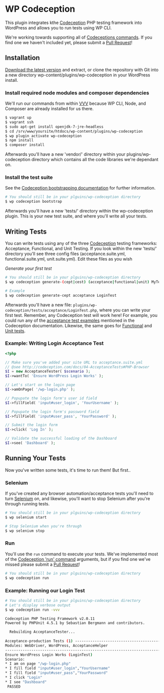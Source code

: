 # WP Codeception
This plugin integrates kthe [Codeception](http://codeception.com/) PHP testing framework into WordPress and allows you to run tests using WP CLI.

We're working towards supporting all of [Codeceptions commands](http://codeception.com/docs/reference/Commands). If you find one we haven't included yet, please submit a [Pull Request](https://github.com/10up/wp-codeception/pulls)!

## Installation
[Download the latest version](https://github.com/10up/wp-codeception/archive/master.zip) and extract, or clone the repository with Git into a new directory wp-content/plugins/wp-codeception in your WordPress install.

### Install required node modules and composer dependencies

We'll run our commands from within [VVV](https://github.com/Varying-Vagrant-Vagrants/VVV) because WP CLI, Node, and Composer are already installed for us there. 
 
```Bash
$ vagrant up
$ vagrant ssh
$ sudo apt-get install openjdk-7-jre-headless
$ cd /srv/www/yoursite/htdocs/wp-content/plugins/wp-codeception
$ wp plugin activate wp-codeception
$ npm install
$ composer install
```

Afterwards you'll have a new 'vendor/' directory within your plugins/wp-codeception directory which contains all the code libraries we're dependant on.

### Install the test suite

See the [Codeception bootstrapping documentation](http://codeception.com/docs/reference/Commands#Bootstrap) for further information.

```Bash
# You should still be in your plguins/wp-codeception directory
$ wp codeception bootstrap
```

Afterwards you'll have a new 'tests/' directory within the wp-codeception plugin. This is your new test suite, and where you'll write all your tests. 

## Writing Tests
You can write tests using any of the three [Codeception](http://codeception.com/) testing frameworks: Acceptance, Functional, and Unit Testing. If you look within the new 'tests/' directory you'll see three config files (acceptance.suite.yml, functional.suite.yml, unit.suite.yml). Edit these files as you wish  

*Generate your first test*
```Bash
# You should still be in your plguins/wp-codeception directory
$ wp codeception generate-(cept|cest) (acceptance|functional|unit) MyTestName

# Example
$ wp codeception generate-cept acceptance LoginTest
```

Afterwards you'll have a new file: `plugins/wp-codeception/tests/acceptance/LoginTest.php`, where you can write your first test. Remember, any Codeception test will work here! For example, you could run any of the [acceptance test examples](http://codeception.com/docs/04-AcceptanceTests) mentioned in the Codeception documentation. Likewise, the same goes for [Functional](http://codeception.com/docs/05-FunctionalTests) and [Unit tests](http://codeception.com/docs/06-UnitTests).

### Example: Writing Login Acceptance Test
```PHP
<?php

// Make sure you've added your site URL to acceptance.suite.yml
// @see http://codeception.com/docs/04-AcceptanceTests#PHP-Browser
$I = new AcceptanceTester( $scenario );
$I->wantTo( 'Ensure WordPress Login Works' );

// Let's start on the login page
$I->amOnPage( '/wp-login.php' );

// Popupate the login form's user id field
$I->fillField( 'input#user_login', 'YourUsername' );

// Popupate the login form's password field
$I->fillField( 'input#user_pass', 'YourPassword' );

// Submit the login form
$I->click( 'Log In' );

// Validate the successful loading of the Dashboard
$I->see( 'Dashboard' );
```

## Running Your Tests
Now you've written some tests, it's time to run them! But first..

### Selenium
If you've created any browser automation/acceptance tests you'll need to turn [Selenium](http://www.seleniumhq.org/) on, and likewise, you'll want to stop Selenium after you're through running tests.

```Bash
# You should still be in your plguins/wp-codeception directory
$ wp selenium start

# Stop Selenium when you're through
$ wp selenium stop
```

### Run
You'll use the `run` command to execute your tests. We've implemented most of the [Codeception 'run' command](http://codeception.com/docs/reference/Commands#Run) arguments, but if you find one we've missed please submit a [Pull Request](https://github.com/10up/wp-codeception/pulls)! 
 
```Bash
# You should still be in your plguins/wp-codeception directory
$ wp codeception run
```

### Example: Running our Login Test
```Bash
# You should still be in your plguins/wp-codeception directory
# Let's display verbose output
$ wp codeception run -vvv

Codeception PHP Testing Framework v2.0.11
Powered by PHPUnit 4.5.1 by Sebastian Bergmann and contributors.

  Rebuilding AcceptanceTester...
  
Acceptance-production Tests (1) -----------------------------------------------------------------------------------------------------------------------
Modules: WebDriver, WordPress, AcceptanceHelper
-------------------------------------------------------------------------------------------------------------------------------------------------------
Ensure WordPress Login Works (LoginTest)
Scenario:
* I am on page "/wp-login.php"
* I fill field "input#user_login","YourUsername"
* I fill field "input#user_pass","YourPassword"
* I click "Login"
* I see "Dashboard"
 PASSED
```